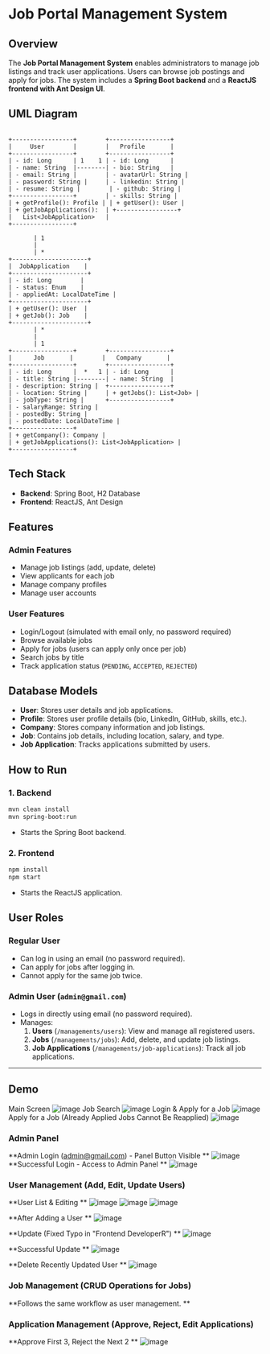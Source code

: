 # Job Portal Management System

## Overview
The **Job Portal Management System** enables administrators to manage job listings and track user applications. Users can browse job postings and apply for jobs. The system includes a **Spring Boot backend** and a **ReactJS frontend with Ant Design UI**.

## UML Diagram
```

+-----------------+        +-----------------+
|     User        |        |   Profile       |
+-----------------+        +-----------------+
| - id: Long      | 1    1 | - id: Long      |
| - name: String  |--------| - bio: String   |
| - email: String |        | - avatarUrl: String |
| - password: String |     | - linkedin: String |
| - resume: String |        | - github: String |
+-----------------+        | - skills: String |
| + getProfile(): Profile | | + getUser(): User |
| + getJobApplications():  | +-----------------+
|   List<JobApplication>   |
+-----------------+

       | 1
       |
       | *
+---------------------+
|  JobApplication    |
+---------------------+
| - id: Long        |
| - status: Enum    |
| - appliedAt: LocalDateTime |
+---------------------+
| + getUser(): User  |
| + getJob(): Job    |
+---------------------+
       | *
       |
       | 1
+-----------------+        +-----------------+
|      Job       |        |   Company       |
+-----------------+        +-----------------+
| - id: Long      |  *   1 | - id: Long      |
| - title: String |--------| - name: String  |
| - description: String |  +-----------------+
| - location: String |     | + getJobs(): List<Job> |
| - jobType: String |      +-----------------+
| - salaryRange: String |
| - postedBy: String |
| - postedDate: LocalDateTime |
+-----------------+
| + getCompany(): Company |
| + getJobApplications(): List<JobApplication> |
+-----------------+
```


## Tech Stack
- **Backend**: Spring Boot, H2 Database
- **Frontend**: ReactJS, Ant Design

## Features
### **Admin Features**
- Manage job listings (add, update, delete)
- View applicants for each job
- Manage company profiles
- Manage user accounts

### **User Features**
- Login/Logout (simulated with email only, no password required)
- Browse available jobs
- Apply for jobs (users can apply only once per job)
- Search jobs by title
- Track application status (`PENDING`, `ACCEPTED`, `REJECTED`)

## Database Models
- **User**: Stores user details and job applications.
- **Profile**: Stores user profile details (bio, LinkedIn, GitHub, skills, etc.).
- **Company**: Stores company information and job listings.
- **Job**: Contains job details, including location, salary, and type.
- **Job Application**: Tracks applications submitted by users.

## How to Run

### **1. Backend**
```sh
mvn clean install
mvn spring-boot:run
```
- Starts the Spring Boot backend.

### **2. Frontend**
```sh
npm install
npm start
```
- Starts the ReactJS application.

## **User Roles**
### **Regular User**
- Can log in using an email (no password required).
- Can apply for jobs after logging in.
- Cannot apply for the same job twice.

### **Admin User** (`admin@gmail.com`)
- Logs in directly using email (no password required).
- Manages:
  1. **Users** (`/managements/users`): View and manage all registered users.
  2. **Jobs** (`/managements/jobs`): Add, delete, and update job listings.
  3. **Job Applications** (`/managements/job-applications`): Track all job applications.

---

## Demo
Main Screen
![image](https://github.com/user-attachments/assets/b39e3639-54be-4f71-a647-b46d5ad605de)
Job Search
![image](https://github.com/user-attachments/assets/81b7ac47-8589-40ff-b1ba-e75659611285)
Login & Apply for a Job
![image](https://github.com/user-attachments/assets/635f6b34-b886-4eb8-9f89-a5d43649085b)
Apply for a Job (Already Applied Jobs Cannot Be Reapplied)
![image](https://github.com/user-attachments/assets/87ced542-951b-4d01-b641-dfca6304628f)



### Admin Panel
**Admin Login (admin@gmail.com) - Panel Button Visible
**
![image](https://github.com/user-attachments/assets/a2baaadf-0e7b-49b9-8835-6161c908738a)
**Successful Login - Access to Admin Panel
**
![image](https://github.com/user-attachments/assets/dfcf927d-a6e1-452d-b7a7-e00ada3d4784)


### User Management (Add, Edit, Update Users)
**User List & Editing
**
![image](https://github.com/user-attachments/assets/285f0be4-7bff-43cb-8f02-d7dd2afc1cf0)
![image](https://github.com/user-attachments/assets/16987193-e979-4568-99ea-9a10b5282c1a)
![image](https://github.com/user-attachments/assets/452f12b0-00f5-4965-acea-a2a696137260)

**After Adding a User
**
![image](https://github.com/user-attachments/assets/df8d7ba9-0f49-45f7-a614-c9163d53f597)

**Update (Fixed Typo in "Frontend DeveloperR")
**
![image](https://github.com/user-attachments/assets/8c50a704-0c17-463f-aed8-0bf39faa0494)

**Successful Update
**
![image](https://github.com/user-attachments/assets/4ba0aaee-246d-4e53-b894-a51c66097015)

**Delete Recently Updated User
**
![image](https://github.com/user-attachments/assets/b3166af7-5d18-4b94-ae9d-47246ac1cd31)

### Job Management (CRUD Operations for Jobs)
**Follows the same workflow as user management.
**
### Application Management (Approve, Reject, Edit Applications)

**Approve First 3, Reject the Next 2
**
![image](https://github.com/user-attachments/assets/0f553c0e-5155-454b-8708-04b5cfd35fb2)

